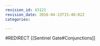 ```yaml
---
revision_id: 43121
revision_date: 2016-04-13T15:40:02Z
categories:

---
```


#REDIRECT [[Sentinel Gate#Conjunctions]]